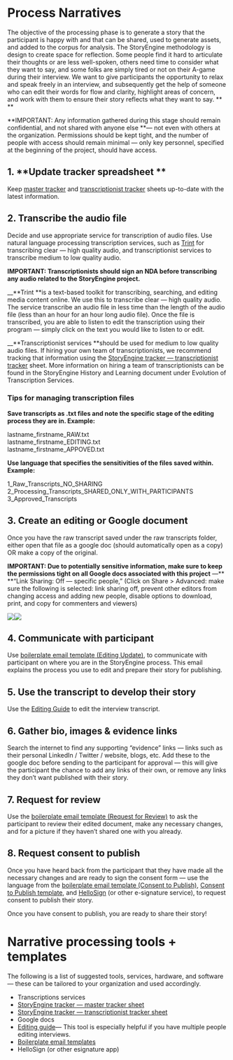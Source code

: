 # Process Narratives

The objective of the processing phase is to generate a story that the participant is happy with and that can be shared, used to generate assets, and added to the corpus for analysis. The StoryEngine methodology is design to create space for reflection.  Some people find it hard to articulate their thoughts or are less well-spoken, others need time to consider what they want to say,  and some folks are simply tired or not on their A-game during their interview. We want to give participants the opportunity to relax and speak freely in an interview, and subsequently get the help of someone who can edit their words for flow and clarity, highlight areas of concern, and work with them to ensure their story reflects what they want to say. **                              
**

**IMPORTANT: Any information gathered during this stage should remain confidential, and not shared with anyone else **— not even with others at the organization. Permissions should be kept tight, and the number of people with access should remain minimal — only key personnel, specified at the beginning of the project, should have access.

## 1. **Update tracker spreadsheet **

Keep [master tracker](https://docs.google.com/spreadsheets/d/1FVMHKgSiJJqT7Yq3QvWhvZkGJZ3M9wps5ZfSD-XN0wM/edit#gid=0&range=E:E) and [transcriptionist tracker](https://docs.google.com/spreadsheets/d/1FVMHKgSiJJqT7Yq3QvWhvZkGJZ3M9wps5ZfSD-XN0wM/edit#gid=1212148835&range=A:A) sheets up-to-date with the latest information.

## 2. **Transcribe the audio file**

Decide and use appropriate service for transcription of audio files. Use natural language processing transcription services, such as [Trint](https://trint.com) for transcribing clear — high quality audio, and transcriptionist services to transcribe medium to low quality audio.

**IMPORTANT: Transcriptionists should sign an NDA before transcribing any audio related to the StoryEngine project.**

\_\_**Trint **is a text-based toolkit for transcribing, searching, and editing media content online. We use this to transcribe clear — high quality audio. The service transcribe an audio file in less time than the length of the audio file \(less than an hour for an hour long audio file\). Once the file is transcribed, you are able to listen to edit the transcription using their program — simply click on the text you would like to listen to or edit.

\_\_**Transcriptionist services **should be used for medium to low quality audio files. If hiring your own team of transcriptionists, we recommend tracking that information using the [StoryEngine tracker — transcriptionist tracker](https://docs.google.com/spreadsheets/d/1FVMHKgSiJJqT7Yq3QvWhvZkGJZ3M9wps5ZfSD-XN0wM/edit#gid=1212148835&range=A:A) sheet. More information on hiring a team of transcriptionists can be found in the StoryEngine History and Learning document under Evolution of Transcription Services.

### **Tips for managing transcription files**

**Save transcripts as .txt files and note the specific stage of the editing process they are in. Example:**

lastname\_firstname\_RAW.txt  
lastname\_firstname\_EDITING.txt  
lastname\_firstname\_APPOVED.txt

**Use language that specifies the sensitivities of the files saved within. Example:**

1\_Raw\_Transcripts\_NO\_SHARING  
2\_Processing\_Transcripts\_SHARED\_ONLY\_WITH\_PARTICIPANTS  
3\_Approved\_Transcripts

## 3. **Create an editing or Google document**

Once you have the raw transcript saved under the raw transcripts folder, either open that file as a google doc \(should automatically open as a copy\) OR make a copy of the original.

**IMPORTANT: Due to potentially sensitive information, make sure to keep the permissions tight on all Google docs associated with this project** —** **“Link Sharing: Off — specific people,” \(Click on Share &gt; Advanced: make sure the following is selected: link sharing off, prevent other editors from changing access and adding new people, disable options to download, print, and copy for commenters and viewers\)

![](https://lh4.googleusercontent.com/cwwlHYtT9_WjDxeEgXfrDRkXGvalxFNvQVK7hRLrwegmzzYIyrBhB2-s1WUGSAwF-vpo-1ui46sdzXtr7z0rxZwgs3qBz8bqFN8DUX0eEU7z-gzwofI4gMI80q0CsCmJPP5oKaap)![](https://lh6.googleusercontent.com/ytCd-RPEHpWuTyGbAQhFZj9MDr0EU5EPMLNa7nCbjcqMrw_kUSazNHyHn9neazR4qPZBRQ3ursO0LYgY1ErtoAShvBaCkUQo9HQmfwutgOFZnIdYMrjOfz_mCiKUA0QeR3iBMTld)

## 4. **Communicate with participant**

Use [boilerplate email template \(Editing Update\)](https://docs.google.com/document/d/1tCx5s-6B05lSf0hqZrH2C9yr4Nh6VLrZYzhNb9SzW0I/edit?usp=sharing), to communicate with participant on where you are in the StoryEngine process. This email explains the process you use to edit and prepare their story for publishing.

## 5. Use the transcript to develop their story

Use the [Editing Guide](https://docs.google.com/document/d/1U5qTrHLxjW_5B39nCKpxmiFIe6zFkE0LmFydPWoAxXA/edit?usp=sharing) to edit the interview transcript.

## 6. **Gather bio, images & evidence links**

Search the internet to find any supporting “evidence” links — links such as their personal LinkedIn / Twitter / website, blogs, etc. Add these to the google doc before sending to the participant for approval — this will give the participant the chance to add any links of their own, or remove any links they don’t want published with their story.

## 7. **Request for review**

Use the [boilerplate email template \(Request for Review\)](https://docs.google.com/document/d/1tCx5s-6B05lSf0hqZrH2C9yr4Nh6VLrZYzhNb9SzW0I/edit?usp=sharing) to ask the participant to review their edited document, make any necessary changes, and for a picture if they haven’t shared one with you already.

## 8. **Request consent to publish**

Once you have heard back from the participant that they have made all the necessary changes and are ready to sign the consent form — use the language from the [boilerplate email template \(Consent to Publish\)](https://docs.google.com/document/d/1tCx5s-6B05lSf0hqZrH2C9yr4Nh6VLrZYzhNb9SzW0I/edit?usp=sharing), [Consent to Publish template](https://drive.google.com/open?id=1YTlwbnCD3rVbRC689fUl_zWMv4X_8lyzEQZV5S8PvEE), and [HelloSign](https://www.hellosign.com/) \(or other e-signature service\), to request consent to publish their story.

Once you have consent to publish, you are ready to share their story!

# Narrative p**rocessing tools + templates**

The following is a list of suggested tools, services, hardware, and software — these can be tailored to your organization and used accordingly.

* Transcriptions services
* [StoryEngine tracker — master tracker sheet](https://docs.google.com/spreadsheets/d/1FVMHKgSiJJqT7Yq3QvWhvZkGJZ3M9wps5ZfSD-XN0wM/edit#gid=0&range=E:E)
* [StoryEngine tracker — transcriptionist tracker sheet](https://docs.google.com/spreadsheets/d/1FVMHKgSiJJqT7Yq3QvWhvZkGJZ3M9wps5ZfSD-XN0wM/edit#gid=1212148835&range=A:A)
* Google docs
* [Editing guide](https://docs.google.com/document/d/1U5qTrHLxjW_5B39nCKpxmiFIe6zFkE0LmFydPWoAxXA/edit?usp=sharing)— This tool is especially helpful if you have multiple people editing interviews.
* [Boilerplate email templates](https://docs.google.com/document/d/1tCx5s-6B05lSf0hqZrH2C9yr4Nh6VLrZYzhNb9SzW0I/edit?usp=sharing)
* HelloSign \(or other esignature app\)



